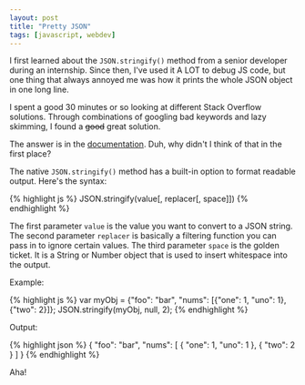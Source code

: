 ```yaml
---
layout: post
title: "Pretty JSON"
tags: [javascript, webdev]
---
```


I first learned about the `JSON.stringify()` method from a senior developer during an internship. Since then, I've used it A LOT to debug JS code, but one thing that always annoyed me was how it prints the whole JSON object in one long line.

I spent a good 30 minutes or so looking at different Stack Overflow solutions. Through combinations of googling bad keywords and lazy skimming, I found a <s>good</s> great solution.

The answer is in the [documentation][1]. Duh, why didn't I think of that in the first place?

The native `JSON.stringify()` method has a built-in option to format readable output. Here's the syntax:

{% highlight js %}
JSON.stringify(value[, replacer[, space]])
{% endhighlight %}

The first parameter `value` is the value you want to convert to a JSON string. The second parameter `replacer` is basically a filtering function you can pass in to ignore certain values. The third parameter `space` is the golden ticket. It is a String or Number object that is used to insert whitespace into the output.

Example:

{% highlight js %}
var myObj = {"foo": "bar", "nums": [{"one": 1, "uno": 1}, {"two": 2}]};
JSON.stringify(myObj, null, 2);
{% endhighlight %}


Output:

{% highlight json %}
{
  "foo": "bar",
  "nums": [
    {
      "one": 1,
      "uno": 1
    },
    {
      "two": 2
    }
  ]
}
{% endhighlight %}

Aha!

[1]: https://developer.mozilla.org/en-US/docs/Web/JavaScript/Reference/Global_Objects/JSON/stringify
